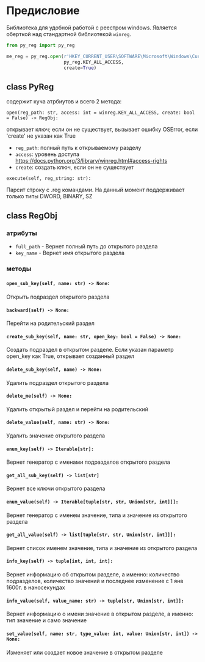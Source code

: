 # Предисловие
Библиотека для удобной работой с реестром windows. Является оберткой над стандартной библиотекой `winreg`.

```python
from py_reg import py_reg

me_reg = py_reg.open(r'HKEY_CURRENT_USER\SOFTWARE\Microsoft\Windows\CurrentVersion\Explorer',
                     py_reg.KEY_ALL_ACCESS,
                     create=True)
```

## class PyReg
содержит куча атрбиутов и всего 2 метода:

`open(reg_path: str, access: int = winreg.KEY_ALL_ACCESS, create: bool = False) -> RegObj:`

открывает ключ; eсли он не существует, вызывает ошибку OSError, если 'create' не указан как True
- `reg_path`: полный путь к открываемому разделу
- `access`: уровень доступа https://docs.python.org/3/library/winreg.html#access-rights
- `create`: создать ключ, если он не существует

`execute(self, reg_string: str):`

Парсит строку с .reg командами. На данный момент поддерживает только типы DWORD, BINARY, SZ

## class RegObj

### атрибуты
- `full_path` - Вернет полный путь до открытого раздела
- `key_name` - Вернет имя открытого раздела

### методы
#### `open_sub_key(self, name: str) -> None`:
Открыть подраздел открытого раздела

#### `backward(self) -> None:`
Перейти на родительский раздел

#### `create_sub_key(self, name: str, open_key: bool = False) -> None:`
Создать подраздел в открытом разделе. Если указан параметр open_key как True, открывает созданный раздел

#### `delete_sub_key(self, name) -> None:`
Удалить подраздел открытого раздела

#### `delete_me(self) -> None:`
Удалить открытый раздел и перейти на родительский

#### `delete_value(self, name: str) -> None:`
Удалить значение открытого раздела

#### `enum_key(self) -> Iterable[str]:`
Вернет генератор с именами подразделов открытого раздела

#### `get_all_sub_key(self) -> list[str]`
Вернет все ключи открытого раздела

#### `enum_value(self) -> Iterable[tuple[str, str, Union[str, int]]]:`
Вернет генератор с именем значение, типа и значение из открытого раздела

#### `get_all_value(self) -> list[tuple[str, str, Union[str, int]]]:`
Вернет список именем значение, типа и значение из открытого раздела

#### `info_key(self) -> tuple[int, int, int]:`
Вернет информацию об открытом разделе, а именно: количество подразделов, количество значений и последнее изменение с 1 янв 1600г. в наносекундах

#### `info_value(self, value_name: str) -> tuple[str, Union[str, int]]:`
Вернет информацию о имени значение в открытом разделе, а именно: тип значение и само значение

#### `set_value(self, name: str, type_value: int, value: Union[str, int]) -> None:`
Изменяет или создает новое значение в открытом разделе
